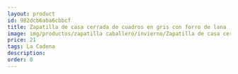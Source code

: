 ```yaml
---
layout: product
id: 982dcb6aba6cbbcf
title: Zapatilla de casa cerrada de cuadros en gris con forro de lana
image: img/productos/zapatilla caballero/invierno/Zapatilla de casa cerrada de cuadros en gris con forro de lana=21=La Cadena.webp
price: 21
tags: La Cadena
description: 
order: 0
---
```

